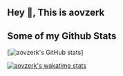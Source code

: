 ## Hey 👋, This is aovzerk

## Some of my Github Stats


[![aovzerk's GitHub stats](https://github-readme-stats.vercel.app/api?username=aovzerk&show_icons=true&theme=synthwave)]</br>


[![aovzerk's wakatime stats](https://github-readme-stats.vercel.app/api/wakatime?username=aovzerk&theme=radical)](https://wakatime.com/@aovzerk)
